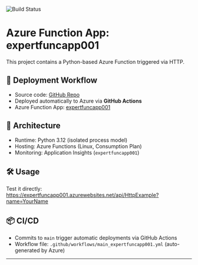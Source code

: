 ![Build Status](https://github.com/aalejandroaraujo/azurefunctions/actions/workflows/main_expertfuncapp001.yml/badge.svg)

# Azure Function App: expertfuncapp001

This project contains a Python-based Azure Function triggered via HTTP.

## 🚀 Deployment Workflow

- Source code: [GitHub Repo](https://github.com/aalejandroaraujo/azurefunctions)
- Deployed automatically to Azure via **GitHub Actions**
- Azure Function App: [expertfuncapp001](https://expertfuncapp001.azurewebsites.net/api/HttpExample)

## 🧠 Architecture

- Runtime: Python 3.12 (isolated process model)
- Hosting: Azure Functions (Linux, Consumption Plan)
- Monitoring: Application Insights (`expertfuncapp001`)

## 🛠️ Usage

Test it directly:  
https://expertfuncapp001.azurewebsites.net/api/HttpExample?name=YourName

## 📦 CI/CD

- Commits to `main` trigger automatic deployments via GitHub Actions
- Workflow file: `.github/workflows/main_expertfuncapp001.yml` (auto-generated by Azure)

---

